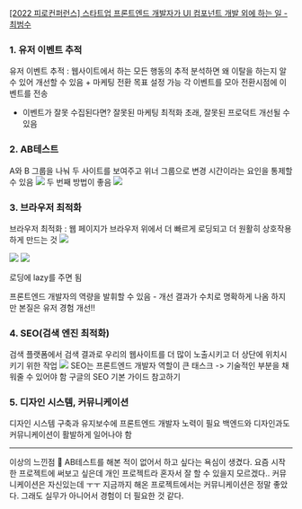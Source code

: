 [[2022 피로컨퍼런스] 스타트업 프론트엔드 개발자가 UI 컴포넌트 개발 외에 하는 일 - 최범수](https://www.youtube.com/watch?v=OJ4hxcTu_UQ)

### 1. 유저 이벤트 추적

유저 이벤트 추적 : 웹사이트에서 하는 모든 행동의 추적
분석하면 왜 이탈을 하는지 알 수 있어 개선할 수 있음 + 마케팅 전환 목표 설정 가능
각 이벤트를 모아 전환시점에 이벤트를 전송

- 이벤트가 잘못 수집된다면?
  잘못된 마케팅 최적화 초래, 잘못된 프로덕트 개선될 수 있음

### 2. AB테스트

A와 B 그룹을 나눠 두 사이트를 보여주고 위너 그룹으로 변경
시간이라는 요인을 통제할 수 있음
![](https://velog.velcdn.com/images/for24ng/post/49cd9bc9-e276-4654-834d-5d6b6ead1337/image.png)
두 번째 방법이 좋음
![](https://velog.velcdn.com/images/for24ng/post/99075af0-b230-49ac-99d0-bb551e723e13/image.png)

### 3. 브라우저 최적화

브라우저 최적화 : 웹 페이지가 브라우저 위에서 더 빠르게 로딩되고 더 원활히 상호작용하게 만드는 것
![](https://velog.velcdn.com/images/for24ng/post/e61bd156-7676-404a-a54e-6e09de18c4ad/image.png)

![](https://velog.velcdn.com/images/for24ng/post/07360b01-65ef-4a04-b4e8-dd9e68f375a0/image.png)
![](https://velog.velcdn.com/images/for24ng/post/7c84a3c7-8889-4f95-9ad7-d3094e40cbe5/image.png)

로딩에 lazy를 주면 됨

프론트엔드 개발자의 역량을 발휘할 수 있음 - 개선 결과가 수치로 명확하게 나옴
하지만 본질은 유저 경험 개선!!

### 4. SEO(검색 엔진 최적화)

검색 플랫폼에서 검색 결과로 우리의 웹사이트를 더 많이 노출시키고 더 상단에 위치시키기 위한 작업
![](https://velog.velcdn.com/images/for24ng/post/e515f71c-de41-4b09-8bf3-80a51ed1bb4c/image.png)
SEO는 프론트엔드 개발자 역할이 큰 태스크 -> 기술적인 부분을 채워줄 수 있어야 함
구글의 SEO 기본 가이드 참고하기

### 5. 디자인 시스템, 커뮤니케이션

디자인 시스템 구축과 유지보수에 프론트엔드 개발자 노력이 필요
백엔드와 디자인과도 커뮤니케이션이 활발하게 일어나야 함

---

이상의 느낀점 🐾
AB테스트를 해본 적이 없어서 하고 싶다는 욕심이 생겼다. 요즘 시작한 프로젝트에 써보고 싶은데 개인 프로젝트라 혼자서 잘 할 수 있을지 모르겠다.. 커뮤니케이션은 자신있는데 ㅜㅜ 지금까지 해온 프로젝트에서는 커뮤니케이션은 정말 좋았다. 그래도 실무가 아니어서 경험이 더 필요한 것 같다.

